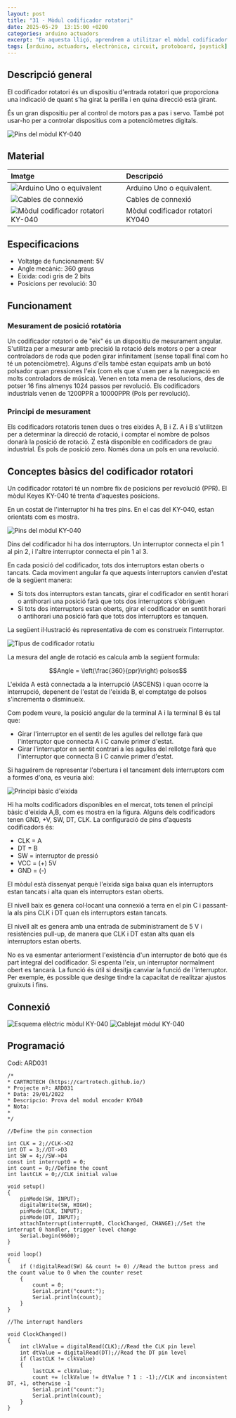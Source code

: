```yaml
---
layout: post
title: "31 - Mòdul codificador rotatori"
date: 2025-05-29  13:15:00 +0200
categories: arduino actuadors 
excerpt: "En aquesta lliçó, aprendrem a utilitzar el mòdul codificador rotatori."
tags: [arduino, actuadors, electrònica, circuit, protoboard, joystick]
---
```


[img1]: /assets/imatges/ard/ard_31_01.png "Pins del mòdul KY-040"
[img2]: /assets/imatges/ard/ard_31_02.png "Tipus de codificador rotatiu"
[img3]: /assets/imatges/ard/ard_31_03.png "Principi bàsic d'eixida"
[img4]: /assets/imatges/ard/ard_31_04.gif "Principi bàsic d'eixida"
[img5]: /assets/imatges/ard/ard_31_05.png "Esquema elèctric mòdul KY-040"
[img6]: /assets/imatges/ard/ard_31_06.png "Cablejat mòdul KY-040"
[img7]: /assets/imatges/mat/mat_unor3.png "Arduino Uno o equivalent"
[img8]: /assets/imatges/mat/mat_cables.png "Cables de connexió"
[img9]: /assets/imatges/mat/mat_KY-040.png "Mòdul codificador rotatori KY-040"

## Descripció general

El codificador rotatori és un dispositiu d'entrada rotatori que
proporciona una indicació de quant s'ha girat la perilla i en quina
direcció està girant.

És un gran dispositiu per al control de motors pas a pas i servo. També
pot usar-ho per a controlar dispositius com a potenciòmetres digitals.

![Pins del mòdul KY-040][img1]

## Material

| Imatge                               | Descripció                       |
| :----------------------------------- | :------------------------------- |
| ![Arduino Uno o equivalent][img7]  | Arduino Uno o equivalent.        |
| ![Cables de connexió][img8] | Cables de connexió               |
| ![Mòdul codificador rotatori KY-040][img9] | Mòdul codificador rotatori KY040 |

## Especificacions

- Voltatge de funcionament: 5V
- Angle mecànic: 360 graus
- Eixida: codi gris de 2 bits
- Posicions per revolució: 30

## Funcionament

### Mesurament de posició rotatòria

Un codificador rotatori o de "eix" és un dispositiu de mesurament
angular. S'utilitza per a mesurar amb precisió la rotació dels motors o
per a crear controladors de roda que poden girar infinitament (sense
topall final com ho té un potenciòmetre). Alguns d'ells també estan
equipats amb un botó polsador quan pressiones l'eix (com els que
s'usen per a la navegació en molts controladors de música). Venen en
tota mena de resolucions, des de potser 16 fins almenys 1024 passos per
revolució. Els codificadors industrials venen de 1200PPR a 10000PPR
(Pols per revolució).

### Principi de mesurament

Els codificadors rotatoris tenen dues o tres eixides A, B i Z. A i B
s'utilitzen per a determinar la direcció de rotació, i comptar el
nombre de polsos donarà la posició de rotació. Z està disponible en
codificadors de grau industrial. És pols de posició zero. Només dona un
pols en una revolució.

## Conceptes bàsics del codificador rotatori

Un codificador rotatori té un nombre fix de posicions per revolució
(PPR). El mòdul Keyes KY-040 té trenta d'aquestes posicions.

En un costat de l'interruptor hi ha tres pins. En el cas del KY-040,
estan orientats com es mostra.

![Pins del mòdul KY-040][img2]

Dins del codificador hi ha dos interruptors. Un interruptor connecta el
pin 1 al pin 2, i l'altre interruptor connecta el pin 1 al 3.

En cada posició del codificador, tots dos interruptors estan oberts o
tancats. Cada moviment angular fa que aquests interruptors canvien
d'estat de la següent manera:

- Si tots dos interruptors estan tancats, girar el codificador en
  sentit horari o antihorari una posició farà que tots dos
  interruptors s'òbriguen
- Si tots dos interruptors estan oberts, girar el codificador en
  sentit horari o antihorari una posició farà que tots dos
  interruptors es tanquen.

La següent il·lustració és representativa de com es construeix l'interruptor.

![Tipus de codificador rotatiu][img3]

La mesura del angle de rotació es calcula amb la següent formula:

$$Angle = \left(\frac{360}{ppr}\right)·polsos$$

L'eixida A està connectada a la interrupció (ASCENS) i quan ocorre la
interrupció, depenent de l'estat de l'eixida B, el comptatge de polsos
s'incrementa o disminueix.

Com podem veure, la posició angular de la terminal A i la terminal B és
tal que:

- Girar l'interruptor en el sentit de les agulles del rellotge farà
  que l'interruptor que connecta A i C canvie primer d'estat.
- Girar l'interruptor en sentit contrari a les agulles del rellotge
  farà que l'interruptor que connecta B i C canvie primer d'estat.

Si haguérem de representar l'obertura i el tancament dels interruptors
com a formes d'ona, es veuria així:

![Principi bàsic d'eixida][img4]

Hi ha molts codificadors disponibles en el mercat, tots tenen el
principi bàsic d'eixida A,B, com es mostra en la figura. Alguns dels
codificadors tenen GND, +V, SW, DT, CLK. La configuració de pins
d'aquests codificadors és:

- CLK = A
- DT = B
- SW = interruptor de pressió
- VCC = (+) 5V
- GND = (-)

El mòdul està dissenyat perquè l'eixida siga baixa quan els
interruptors estan tancats i alta quan els interruptors estan oberts.

El nivell baix es genera col·locant una connexió a terra en el pin C i
passant-la als pins CLK i DT quan els interruptors estan tancats.

El nivell alt es genera amb una entrada de subministrament de 5 V i
resistències pull-up, de manera que CLK i DT estan alts quan els
interruptors estan oberts.

No es va esmentar anteriorment l'existència d'un interruptor de botó
que és part integral del codificador. Si espenta l'eix, un interruptor
normalment obert es tancarà. La funció és útil si desitja canviar la
funció de l'interruptor. Per exemple, és possible que desitge tindre la
capacitat de realitzar ajustos gruixuts i fins.

## Connexió

![Esquema elèctric mòdul KY-040][img5]
![Cablejat mòdul KY-040][img6]

## Programació

Codi: ARD031

```Arduino
/*
* CARTROTECH (https://cartrotech.github.io/)
* Projecte nº: ARD031
* Data: 29/01/2022
* Descripcio: Prova del modul encoder KY040
* Nota:
*
*/

//Define the pin connection

int CLK = 2;//CLK->D2
int DT = 3;//DT->D3
int SW = 4;//SW->D4
const int interrupt0 = 0;
int count = 0;//Define the count
int lastCLK = 0;//CLK initial value

void setup()
{
    pinMode(SW, INPUT);
    digitalWrite(SW, HIGH);
    pinMode(CLK, INPUT);
    pinMode(DT, INPUT);
    attachInterrupt(interrupt0, ClockChanged, CHANGE);//Set the interrupt 0 handler, trigger level change
    Serial.begin(9600);
}

void loop()
{
    if (!digitalRead(SW) && count != 0) //Read the button press and the count value to 0 when the counter reset
    {
        count = 0;
        Serial.print("count:");
        Serial.println(count);
    }
}

//The interrupt handlers

void ClockChanged()
{
    int clkValue = digitalRead(CLK);//Read the CLK pin level
    int dtValue = digitalRead(DT);//Read the DT pin level
    if (lastCLK != clkValue)
    {
        lastCLK = clkValue;
        count += (clkValue != dtValue ? 1 : -1);//CLK and inconsistent DT, +1, otherwise -1
        Serial.print("count:");
        Serial.println(count);
    }
}
```
